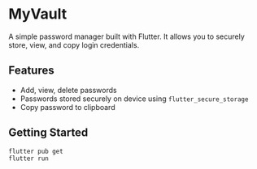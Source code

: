 # MyVault

A simple password manager built with Flutter. It allows you to securely store, view, and copy login credentials.

## Features
- Add, view, delete passwords
- Passwords stored securely on device using `flutter_secure_storage`
- Copy password to clipboard

## Getting Started
```bash
flutter pub get
flutter run
```